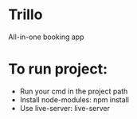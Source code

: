 # Trillo
All-in-one booking app

# To run project:
- Run your cmd in the project path
- Install node-modules: npm install
- Use live-server: live-server

